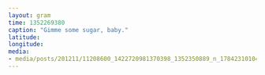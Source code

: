```yaml
---
layout: gram
time: 1352269380
caption: "Gimme some sugar, baby."
latitude: 
longitude: 
media:
- media/posts/201211/11208600_1422720981370398_1352350889_n_17842310104000351.jpg
---
```

